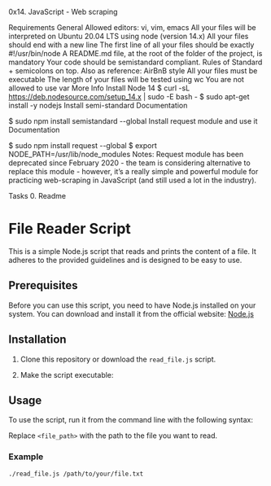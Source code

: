 0x14. JavaScript - Web scraping

Requirements
General
Allowed editors: vi, vim, emacs
All your files will be interpreted on Ubuntu 20.04 LTS using node (version 14.x)
All your files should end with a new line
The first line of all your files should be exactly #!/usr/bin/node
A README.md file, at the root of the folder of the project, is mandatory
Your code should be semistandard compliant. Rules of Standard + semicolons on top. Also as reference: AirBnB style
All your files must be executable
The length of your files will be tested using wc
You are not allowed to use var
More Info
Install Node 14
$ curl -sL https://deb.nodesource.com/setup_14.x | sudo -E bash -
$ sudo apt-get install -y nodejs
Install semi-standard
Documentation

$ sudo npm install semistandard --global
Install request module and use it
Documentation

$ sudo npm install request --global
$ export NODE_PATH=/usr/lib/node_modules
Notes: Request module has been deprecated since February 2020 - the team is considering alternative to replace this module - however, it’s a really simple and powerful module for practicing web-scraping in JavaScript (and still used a lot in the industry).

Tasks
0. Readme

# File Reader Script

This is a simple Node.js script that reads and prints the content of a file. It adheres to the provided guidelines and is designed to be easy to use.

## Prerequisites

Before you can use this script, you need to have Node.js installed on your system. You can download and install it from the official website: [Node.js](https://nodejs.org/)

## Installation

1. Clone this repository or download the `read_file.js` script.

2. Make the script executable:

## Usage

To use the script, run it from the command line with the following syntax:


Replace `<file_path>` with the path to the file you want to read.

### Example

```bash
./read_file.js /path/to/your/file.txt

